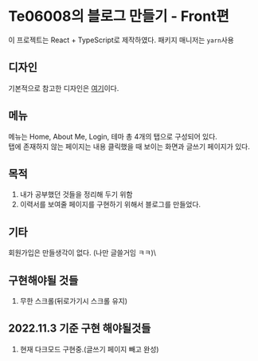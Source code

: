 # Te06008의 블로그 만들기 - Front편

이 프로젝트는 React + TypeScript로 제작하였다. 패키지 매니저는 `yarn`사용

## 디자인

기본적으로 참고한 디자인은 [여기](https://jeffreytse.github.io/jekyll-theme-yat/)이다.

## 메뉴

메뉴는 Home, About Me, Login, 테마 총 4개의 탭으로 구성되어 있다.\
탭에 존재하지 않는 페이지는 내용 클릭했을 때 보이는 화면과 글쓰기 페이지가 있다.

## 목적

1. 내가 공부했던 것들을 정리해 두기 위함
2. 이력서를 보여줄 페이지를 구현하기 위해서 블로그를 만들었다.

## 기타

회원가입은 만들생각이 없다. (나만 글쓸거임 ㅋㅋ)\

## 구현해야될 것들

1. 무한 스크롤(뒤로가기시 스크롤 유지)

## 2022.11.3 기준 구현 해야될것들

1. 현재 다크모드 구현중.(글쓰기 페이지 빼고 완성)
